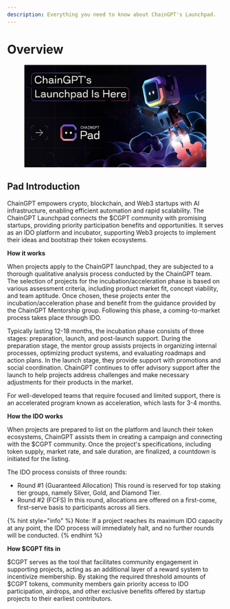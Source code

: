 ```yaml
---
description: Everything you need to know about ChainGPT's Launchpad.
---
```


# Overview

<figure><img src="../../.gitbook/assets/2023-06-14 16.07.21.jpg" alt=""><figcaption></figcaption></figure>

## Pad Introduction

ChainGPT empowers crypto, blockchain, and Web3 startups with AI infrastructure, enabling efficient automation and rapid scalability. The ChainGPT Launchpad connects the $CGPT community with promising startups, providing priority participation benefits and opportunities. It serves as an IDO platform and incubator, supporting Web3 projects to implement their ideas and bootstrap their token ecosystems.

**How it works**

When projects apply to the ChainGPT launchpad, they are subjected to a thorough qualitative analysis process conducted by the ChainGPT team. The selection of projects for the incubation/acceleration phase is based on various assessment criteria, including product market fit, concept viability, and team aptitude. Once chosen, these projects enter the incubation/acceleration phase and benefit from the guidance provided by the ChainGPT Mentorship group. Following this phase, a coming-to-market process takes place through IDO.

Typically lasting 12-18 months, the incubation phase consists of three stages: preparation, launch, and post-launch support. During the preparation stage, the mentor group assists projects in organizing internal processes, optimizing product systems, and evaluating roadmaps and action plans. In the launch stage, they provide support with promotions and social coordination. ChainGPT continues to offer advisory support after the launch to help projects address challenges and make necessary adjustments for their products in the market.

For well-developed teams that require focused and limited support, there is an accelerated program known as acceleration, which lasts for 3-4 months.

**How the IDO works**

When projects are prepared to list on the platform and launch their token ecosystems, ChainGPT assists them in creating a campaign and connecting with the $CGPT community. Once the project's specifications, including token supply, market rate, and sale duration, are finalized, a countdown is initiated for the listing.

The IDO process consists of three rounds:

* Round #1 (Guaranteed Allocation) This round is reserved for top staking tier groups, namely Silver, Gold, and Diamond Tier.
* Round #2 (FCFS) In this round, allocations are offered on a first-come, first-serve basis to participants across all tiers.

{% hint style="info" %}
Note: If a project reaches its maximum IDO capacity at any point, the IDO process will immediately halt, and no further rounds will be conducted.
{% endhint %}

**How $CGPT fits in**

$CGPT serves as the tool that facilitates community engagement in supporting projects, acting as an additional layer of a reward system to incentivize membership. By staking the required threshold amounts of $CGPT tokens, community members gain priority access to IDO participation, airdrops, and other exclusive benefits offered by startup projects to their earliest contributors.
